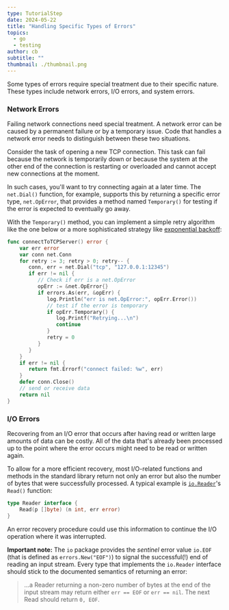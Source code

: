 ```yaml
---
type: TutorialStep
date: 2024-05-22
title: "Handling Specific Types of Errors"
topics:
  - go
  - testing
author: cb
subtitle: ""
thumbnail: ./thumbnail.png
---
```


Some types of errors require special treatment due to their specific nature. These types include network errors, I/O errors, and system errors.

### Network Errors

Failing network connections need special treatment. A network error can be caused by a permanent failure or by a temporary issue. Code that handles a network error needs to distinguish between these two situations.

Consider the task of opening a new TCP connection. This task can fail because the network is temporarily down or because the system at the other end of the connection is restarting or overloaded and cannot accept new connections at the moment.

In such cases, you'll want to try connecting again at a later time. The `net.Dial()` function, for example, supports this by returning a specific error type, `net.OpError`, that provides a method named `Temporary()` for testing if the error is expected to eventually go away.

With the `Temporary()` method, you can implement a simple retry algorithm like the one below or a more sophisticated strategy like [exponential backoff](https://en.wikipedia.org/wiki/Exponential_backoff):

```go
func connectToTCPServer() error {
    var err error
    var conn net.Conn
    for retry := 3; retry > 0; retry-- {
       conn, err = net.Dial("tcp", "127.0.0.1:12345")
       if err != nil {
          // Check if err is a net.OpError
          opErr := &net.OpError{}
          if errors.As(err, &opErr) {
             log.Println("err is net.OpError:", opErr.Error())
             // test if the error is temporary
             if opErr.Temporary() {
                log.Printf("Retrying...\n")
                continue
             }
             retry = 0
          }
       }
    }
    if err != nil {
       return fmt.Errorf("connect failed: %w", err)
    }
    defer conn.Close()
    // send or receive data
    return nil
}
```

### I/O Errors

Recovering from an I/O error that occurs after having read or written large amounts of data can be costly. All of the data that's already been processed up to the point where the error occurs might need to be read or written again.

To allow for a more efficient recovery, most I/O-related functions and methods in the standard library return not only an error but also the number of bytes that were successfully processed. A typical example is [`io.Reader`](https://pkg.go.dev/io@go1.20.5#Reader)'s `Read()` function:

```go
type Reader interface {
	Read(p []byte) (n int, err error)
}
```

An error recovery procedure could use this information to continue the I/O operation where it was interrupted.

**Important note:** The `io` package provides the _sentinel_ error value `io.EOF` (that is defined as `errors.New("EOF")`) to signal the successful(!) end of reading an input stream. Every type that implements the `io.Reader` interface should stick to the documented semantics of returning an error:

> …a Reader returning a non-zero number of bytes at the end of the input stream may return either `err == EOF` or `err == nil`. The next Read should return `0, EOF`.
